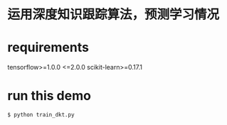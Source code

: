 #  运用深度知识跟踪算法，预测学习情况

# requirements
tensorflow>=1.0.0 <=2.0.0
scikit-learn>=0.17.1
# run this demo

`$ python train_dkt.py `
